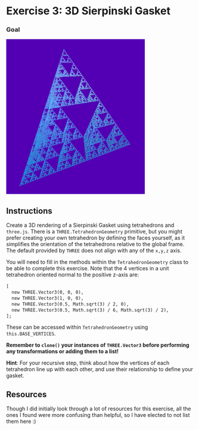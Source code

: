 # Exercise 3: 3D Sierpinski Gasket

### Goal

![3d gasket](/img/3dsierpinski.png)

## Instructions

Create a 3D rendering of a Sierpinski Gasket using tetrahedrons and `three.js`.
There is a `THREE.TetrahedronGeometry` primitive, but you might prefer creating
your own tetrahedron by defining the faces yourself, as it simplifies the
orientation of the tetrahedrons relative to the global frame. The default
provided by `THREE` does not align with any of the `x,y,z` axis.

You will need to fill in the methods within the `TetrahedronGeometry` class to
be able to complete this exercise. Note that the 4 vertices in a unit
tetrahedron oriented normal to the positive z-axis are:

```
[
  new THREE.Vector3(0, 0, 0),
  new THREE.Vector3(1, 0, 0),
  new THREE.Vector3(0.5, Math.sqrt(3) / 2, 0),
  new THREE.Vector3(0.5, Math.sqrt(3) / 6, Math.sqrt(3) / 2),
];
```

These can be accessed within `TetrahedronGeometry` using `this.BASE_VERTICES`.

**Remember to `clone()` your instances of `THREE.Vector3` before performing any
transformations or adding them to a list!**

**Hint**: For your recursive step, think about how the vertices of each
tetrahedron line up with each other, and use their relationship to define your
gasket.

## Resources

Though I did initially look through a lot of resources for this exercise, all
the ones I found were more confusing than helpful, so I have elected to not list
them here :)
